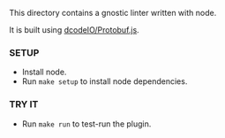 This directory contains a gnostic linter written with node.

It is built using [dcodeIO/Protobuf.js](https://github.com/dcodeIO/ProtoBuf.js).

### SETUP

- Install node.
- Run `make setup` to install node dependencies.

### TRY IT

- Run `make run` to test-run the plugin.
